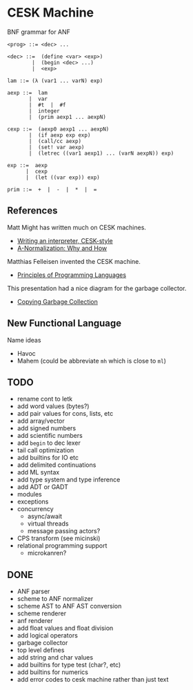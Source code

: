 # CESK Machine

BNF grammar for ANF

```
<prog> ::= <dec> ...

<dec> ::=  (define <var> <exp>)
        |  (begin <dec> ...)
        |  <exp>

lam ::= (λ (var1 ... varN) exp)

aexp ::=  lam
       |  var
       |  #t  |  #f
       |  integer
       |  (prim aexp1 ... aexpN)

cexp ::=  (aexp0 aexp1 ... aexpN)
       |  (if aexp exp exp)
       |  (call/cc aexp)
       |  (set! var aexp)
       |  (letrec ((var1 aexp1) ... (varN aexpN)) exp)

exp ::=  aexp
      |  cexp
      |  (let ((var exp)) exp)

prim ::=  +  |  -  |  *  |  =
```

## References

Matt Might has written much on CESK machines.

- [Writing an interpreter, CESK-style](https://matt.might.net/articles/cesk-machines/)
- [A-Normalization: Why and How](https://matt.might.net/articles/a-normalization/)

Matthias Felleisen invented the CESK machine.

- [Principles of Programming Languages](https://felleisen.org/matthias/4400-s20/index.html)

This presentation had a nice diagram for the garbage collector.

- [Copying Garbage Collection](https://users.cs.northwestern.edu/~stamourv/teaching/321-F19/16a-gc-copying.pdf)


## New Functional Language

Name ideas
- Havoc
- Mahem (could be abbreviate `mh` which is close to `ml`)

## TODO

- rename cont to letk
- add word values (bytes?)
- add pair values for cons, lists, etc
- add array/vector
- add signed numbers
- add scientific numbers
- add `begin` to dec lexer
- tail call optimization
- add builtins for IO etc
- add delimited continuations
- add ML syntax
- add type system and type inference
- add ADT or GADT
- modules
- exceptions
- concurrency
  - async/await
  - virtual threads
  - message passing actors?
- CPS transform (see micinski)
- relational programming support
  - microkanren?

## DONE

- ANF parser
- scheme to ANF normalizer
- scheme AST to ANF AST conversion
- scheme renderer
- anf renderer
- add float values and float division
- add logical operators
- garbage collector
- top level defines
- add string and char values
- add builtins for type test (char?, etc)
- add builtins for numerics
- add error codes to cesk machine rather than just text
